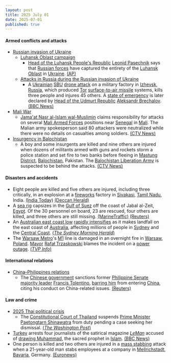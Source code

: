 ```yaml
---
layout: post
title: 2025 July 01
date: 2025-07-01
published: true
---
```



#### Armed conflicts and attacks

* [Russian invasion of Ukraine](https://en.wikipedia.org/wiki/Russian_invasion_of_Ukraine "Russian invasion of Ukraine")
  * [Luhansk Oblast campaign](https://en.wikipedia.org/wiki/Luhansk_Oblast_campaign "Luhansk Oblast campaign")
    * [Head of the Luhansk People's Republic](https://en.wikipedia.org/wiki/Head_of_the_Luhansk_People%27s_Republic "Head of the Luhansk People's Republic") [Leonid Pasechnik](https://en.wikipedia.org/wiki/Leonid_Pasechnik "Leonid Pasechnik") says that [Russian forces](https://en.wikipedia.org/wiki/Russian_forces "Russian forces") have captured the entirety of the [Luhansk Oblast](https://en.wikipedia.org/wiki/Luhansk_Oblast "Luhansk Oblast") in [Ukraine](https://en.wikipedia.org/wiki/Ukraine "Ukraine"). [(AP)](https://apnews.com/article/russia-ukraine-war-germany-d402df83478e83d86b30bd9b942d2532)
  * [Attacks in Russia during the Russian invasion of Ukraine](https://en.wikipedia.org/wiki/Attacks_in_Russia_during_the_Russian_invasion_of_Ukraine "Attacks in Russia during the Russian invasion of Ukraine")
    * A [Ukrainian](https://en.wikipedia.org/wiki/Armed_Forces_of_Ukraine "Armed Forces of Ukraine") [SBU](https://en.wikipedia.org/wiki/Security_Service_of_Ukraine "Security Service of Ukraine") [drone attack](https://en.wikipedia.org/wiki/Drone_warfare "Drone warfare") on a military factory in [Izhevsk](https://en.wikipedia.org/wiki/Izhevsk "Izhevsk"), [Russia](https://en.wikipedia.org/wiki/Russia "Russia"), which produced [Tor](https://en.wikipedia.org/wiki/Tor_missile_system "Tor missile system") [surface-to-air missile](https://en.wikipedia.org/wiki/Surface-to-air_missile "Surface-to-air missile") systems, kills three people and injures 45 others. A [state of emergency](https://en.wikipedia.org/wiki/State_of_emergency "State of emergency") is later declared by [Head of the Udmurt Republic](https://en.wikipedia.org/wiki/Head_of_the_Udmurt_Republic "Head of the Udmurt Republic") [Aleksandr Brechalov](https://en.wikipedia.org/wiki/Aleksandr_Brechalov "Aleksandr Brechalov"). [(BBC News)](https://www.bbc.co.uk/news/articles/cyvjj9lmq3zo)
* [Mali War](https://en.wikipedia.org/wiki/Mali_War "Mali War")
  * [Jama'at Nasr al-Islam wal-Muslimin](https://en.wikipedia.org/wiki/Jama%27at_Nasr_al-Islam_wal-Muslimin "Jama'at Nasr al-Islam wal-Muslimin") claims responsibility for attacks on several [Mali Armed Forces](https://en.wikipedia.org/wiki/Mali_Armed_Forces "Mali Armed Forces") positions near [Senegal](https://en.wikipedia.org/wiki/Senegal "Senegal") in [Mali](https://en.wikipedia.org/wiki/Mali "Mali"). The Malian army spokesperson said 80 attackers were neutralized while there were no details on casualties among soldiers. [(CTV News)](https://www.ctvnews.ca/world/article/al-qaida-linked-group-claims-attack-against-mali-army-position-near-senegal/)
* [Insurgency in Balochistan](https://en.wikipedia.org/wiki/Insurgency_in_Balochistan "Insurgency in Balochistan")
  * A boy and some insurgents are killed and nine others are injured when dozens of militants armed with guns and rockets storm a police station and set fire to two banks before fleeing in [Mastung District](https://en.wikipedia.org/wiki/Mastung_District "Mastung District"), [Balochistan](https://en.wikipedia.org/wiki/Balochistan%2C_Pakistan "Balochistan, Pakistan"), Pakistan. The [Balochistan Liberation Army](https://en.wikipedia.org/wiki/Balochistan_Liberation_Army "Balochistan Liberation Army") is suspected to be behind the attacks. [(CTV News)](https://www.ctvnews.ca/world/article/militants-in-pakistan-storm-a-police-station-and-set-fire-to-banks-killing-a-boy/)

#### Disasters and accidents

* Eight people are killed and five others are injured, including three critically, in an explosion at a [fireworks](https://en.wikipedia.org/wiki/Firework "Firework") factory in [Sivakasi](https://en.wikipedia.org/wiki/Sivakasi "Sivakasi"), [Tamil Nadu](https://en.wikipedia.org/wiki/Tamil_Nadu "Tamil Nadu"), India. [(India Today)](https://www.indiatoday.in/india/south/story/blast-at-firecracker-factory-in-tamil-nadu-sivakasi-workers-dead-several-injured-ambulance-rescue-operations-2748737-2025-07-01) [(Deccan Herald)](https://www.deccanherald.com/india/tamil-nadu/six-killed-in-explosion-in-fireworks-factory-in-tamil-nadus-sivakasi-3610344)
* A [sea rig](https://en.wikipedia.org/wiki/Oil_platform "Oil platform") capsizes in the [Gulf of Suez](https://en.wikipedia.org/wiki/Gulf_of_Suez "Gulf of Suez") off the coast of Jabal al-Zeit, [Egypt](https://en.wikipedia.org/wiki/Egypt "Egypt"). Of the 30 personnel on board, 23 are rescued, four others are killed, and three others are still missing. [(MarineTraffic)](https://www.marinetraffic.com/en/maritime-news/14/accidents/2025/12190/sea-rig-accident-in-the-gulf-of-suez-claims-4-lives-6-still-) [(Reuters)](https://www.reuters.com/business/energy/drillship-capsizes-suez-gulf-egypts-petroleum-ministry-says-2025-07-01/)
* An [Australian east coast low](https://en.wikipedia.org/wiki/Australian_east_coast_low "Australian east coast low") [rapidly intensifies](https://en.wikipedia.org/wiki/Explosive_cyclogenesis "Explosive cyclogenesis") as it makes landfall on the east coast of [Australia](https://en.wikipedia.org/wiki/Australia "Australia"), affecting millions of people in [Sydney](https://en.wikipedia.org/wiki/Sydney "Sydney") and the [Central Coast](https://en.wikipedia.org/wiki/Central_Coast_%28New_South_Wales%29 "Central Coast (New South Wales)"). [(*The Sydney Morning Herald*)](https://www.smh.com.au/national/nsw/sydney-weather-live-bombogenesis-triggers-severe-weather-warning-as-rain-sets-in-20250701-p5mbib.html)
* The [Warsaw Metro](https://en.wikipedia.org/wiki/Warsaw_Metro "Warsaw Metro")'s [M1](https://en.wikipedia.org/wiki/M1_%28Warsaw%29 "M1 (Warsaw)") line is damaged in an overnight fire in [Warsaw](https://en.wikipedia.org/wiki/Warsaw "Warsaw"), [Poland](https://en.wikipedia.org/wiki/Poland "Poland"). [Mayor](https://en.wikipedia.org/wiki/Mayor_of_Warsaw "Mayor of Warsaw") [Rafał Trzaskowski](https://en.wikipedia.org/wiki/Rafa%C5%82_Trzaskowski "Rafał Trzaskowski") blames the incident on a [power outage](https://en.wikipedia.org/wiki/Power_outage "Power outage"). [(*TVP Info*)](https://www.tvp.info/87574992/warszawa-pozar-w-metrze-na-stacji-m1-raclawicka-wielkie-utrudnienia-w-ruchu-pociagow-gdzie-jezdzi-metro-komunikat-ztm)

#### International relations

* [China–Philippines relations](https://en.wikipedia.org/wiki/China%E2%80%93Philippines_relations "China–Philippines relations")
  * The [Chinese government](https://en.wikipedia.org/wiki/Chinese_government "Chinese government") sanctions former [Philippine Senate majority leader](https://en.wikipedia.org/wiki/Majority_Floor_Leader_of_the_Senate_of_the_Philippines "Majority Floor Leader of the Senate of the Philippines") [Francis Tolentino](https://en.wikipedia.org/wiki/Francis_Tolentino "Francis Tolentino"), [barring him](https://en.wikipedia.org/wiki/List_of_people_banned_from_entering_China "List of people banned from entering China") from entering [China](https://en.wikipedia.org/wiki/China "China"), citing his conduct on China-related issues. [(Reuters)](https://www.reuters.com/world/china/china-sanctions-former-philippines-senator-foreign-ministry-says-2025-07-01/)

#### Law and crime

* [2025 Thai political crisis](https://en.wikipedia.org/wiki/2025_Thai_political_crisis "2025 Thai political crisis")
  * The [Constitutional Court of Thailand](https://en.wikipedia.org/wiki/Constitutional_Court_of_Thailand "Constitutional Court of Thailand") suspends [Prime Minister](https://en.wikipedia.org/wiki/Prime_Minister_of_Thailand "Prime Minister of Thailand") [Paetongtarn Shinawatra](https://en.wikipedia.org/wiki/Paetongtarn_Shinawatra "Paetongtarn Shinawatra") from duty pending a case seeking her dismissal. [(*The Washington Post*)](https://www.washingtonpost.com/world/2025/07/01/thailand-cabinet-paetongtarn-leak-call-cambodia/2523a636-5638-11f0-b45b-dc9aeb848c03_story.html)
* [Turkey](https://en.wikipedia.org/wiki/Turkey "Turkey") arrests four journalists of the satirical magazine *[LeMan](https://en.wikipedia.org/wiki/LeMan_%28magazine%29 "LeMan (magazine)")* accused of [drawing Muhammad](https://en.wikipedia.org/wiki/Depictions_of_Muhammad "Depictions of Muhammad"), the sacred prophet in [Islam](https://en.wikipedia.org/wiki/Islam "Islam"). [(BBC News)](https://www.bbc.com/news/articles/cvg11361q42o)
* One person is killed and two others are injured in a [mass stabbing](https://en.wikipedia.org/wiki/Mass_stabbing "Mass stabbing") attack when a 21-year-old man stabs employees at a company in [Mellrichstadt](https://en.wikipedia.org/wiki/Mellrichstadt "Mellrichstadt"), [Bavaria](https://en.wikipedia.org/wiki/Bavaria "Bavaria"), Germany. [(Euronews)](https://www.euronews.com/2025/07/01/one-killed-and-two-injured-in-stabbing-attack-at-company-in-southern-germany)
